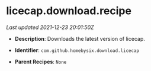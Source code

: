 # licecap.download.recipe

_Last updated 2021-12-23 20:01:50Z_

- **Description**: Downloads the latest version of licecap.

- **Identifier**: `com.github.homebysix.download.licecap`

- **Parent Recipes**: `None`
